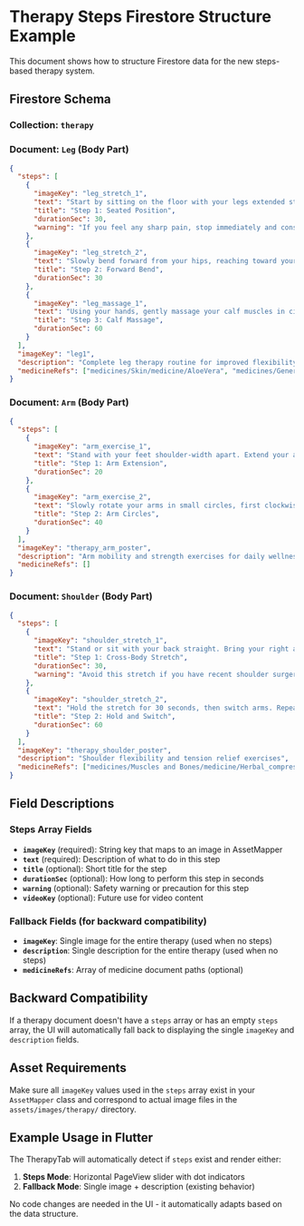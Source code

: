 # Therapy Steps Firestore Structure Example

This document shows how to structure Firestore data for the new steps-based therapy system.

## Firestore Schema

### Collection: `therapy`
### Document: `Leg` (Body Part)

```json
{
  "steps": [
    {
      "imageKey": "leg_stretch_1",
      "text": "Start by sitting on the floor with your legs extended straight in front of you. Keep your back straight and shoulders relaxed.",
      "title": "Step 1: Seated Position",
      "durationSec": 30,
      "warning": "If you feel any sharp pain, stop immediately and consult a healthcare provider."
    },
    {
      "imageKey": "leg_stretch_2", 
      "text": "Slowly bend forward from your hips, reaching toward your toes. Hold this position for 30 seconds while breathing deeply.",
      "title": "Step 2: Forward Bend",
      "durationSec": 30
    },
    {
      "imageKey": "leg_massage_1",
      "text": "Using your hands, gently massage your calf muscles in circular motions. Start from the ankle and work your way up to the knee.",
      "title": "Step 3: Calf Massage",
      "durationSec": 60
    }
  ],
  "imageKey": "leg1",
  "description": "Complete leg therapy routine for improved flexibility and circulation",
  "medicineRefs": ["medicines/Skin/medicine/AloeVera", "medicines/General/medicine/Turmeric"]
}
```

### Document: `Arm` (Body Part)

```json
{
  "steps": [
    {
      "imageKey": "arm_exercise_1",
      "text": "Stand with your feet shoulder-width apart. Extend your arms straight out to the sides at shoulder level.",
      "title": "Step 1: Arm Extension",
      "durationSec": 20
    },
    {
      "imageKey": "arm_exercise_2",
      "text": "Slowly rotate your arms in small circles, first clockwise for 10 rotations, then counterclockwise for 10 rotations.",
      "title": "Step 2: Arm Circles", 
      "durationSec": 40
    }
  ],
  "imageKey": "therapy_arm_poster",
  "description": "Arm mobility and strength exercises for daily wellness",
  "medicineRefs": []
}
```

### Document: `Shoulder` (Body Part)

```json
{
  "steps": [
    {
      "imageKey": "shoulder_stretch_1",
      "text": "Stand or sit with your back straight. Bring your right arm across your chest and hold it with your left hand.",
      "title": "Step 1: Cross-Body Stretch",
      "durationSec": 30,
      "warning": "Avoid this stretch if you have recent shoulder surgery or injury."
    },
    {
      "imageKey": "shoulder_stretch_2",
      "text": "Hold the stretch for 30 seconds, then switch arms. Repeat 3 times on each side.",
      "title": "Step 2: Hold and Switch",
      "durationSec": 60
    }
  ],
  "imageKey": "therapy_shoulder_poster",
  "description": "Shoulder flexibility and tension relief exercises",
  "medicineRefs": ["medicines/Muscles and Bones/medicine/Herbal_compress"]
}
```

## Field Descriptions

### Steps Array Fields

- **`imageKey`** (required): String key that maps to an image in AssetMapper
- **`text`** (required): Description of what to do in this step
- **`title`** (optional): Short title for the step
- **`durationSec`** (optional): How long to perform this step in seconds
- **`warning`** (optional): Safety warning or precaution for this step
- **`videoKey`** (optional): Future use for video content

### Fallback Fields (for backward compatibility)

- **`imageKey`**: Single image for the entire therapy (used when no steps)
- **`description`**: Single description for the entire therapy (used when no steps)
- **`medicineRefs`**: Array of medicine document paths (optional)

## Backward Compatibility

If a therapy document doesn't have a `steps` array or has an empty `steps` array, the UI will automatically fall back to displaying the single `imageKey` and `description` fields.

## Asset Requirements

Make sure all `imageKey` values used in the `steps` array exist in your `AssetMapper` class and correspond to actual image files in the `assets/images/therapy/` directory.

## Example Usage in Flutter

The TherapyTab will automatically detect if `steps` exist and render either:
1. **Steps Mode**: Horizontal PageView slider with dot indicators
2. **Fallback Mode**: Single image + description (existing behavior)

No code changes are needed in the UI - it automatically adapts based on the data structure.


